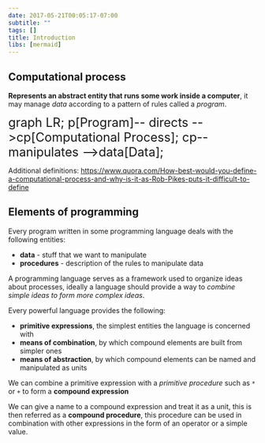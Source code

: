 ```yaml
---
date: 2017-05-21T00:05:17-07:00
subtitle: ""
tags: []
title: Introduction
libs: [mermaid]
---
```


## Computational process

**Represents an abstract entity that runs some work inside a computer**, it may manage *data* according to a pattern of rules called a *program*.

<div class="mermaid" style="font-size: 25px">
graph LR;
  p[Program]-- directs -->cp[Computational Process];
  cp-- manipulates -->data[Data];
</div>

Additional definitions: https://www.quora.com/How-best-would-you-define-a-computational-process-and-why-is-it-as-Rob-Pikes-puts-it-difficult-to-define

## Elements of programming

Every program written in some programming language deals with the following entities:

- **data** - stuff that we want to manipulate
- **procedures** - description of the rules to manipulate data

A programming language serves as a framework used to organize ideas about processes, ideally a language should provide a way to *combine simple ideas to form more complex ideas*.

Every powerful language provides the following:

- **primitive expressions**, the simplest entities the language is concerned with
- **means of combination**, by which compound elements are built from simpler ones
- **means of abstraction**, by which compound elements can be named and manipulated as units

We can combine a primitive expression with a *primitive procedure* such as `*` or `+` to form a **compound expression**

We can give a name to a compound expression and treat it as a unit, this is then referred as a **compound procedure**, this procedure can be used in combination with other expressions in the form of an operator or a simple value.

